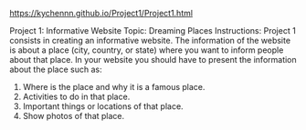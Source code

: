 https://kychennn.github.io/Project1/Project1.html

Project 1: Informative Website
Topic: Dreaming Places
Instructions: Project 1 consists in creating an informative website. The information of the website is about a place (city, country, or state) where you want to inform people about that place. In your website you should have to present the information about the place such as:
1. Where is the place and why it is a famous place.
2. Activities to do in that place.
3. Important things or locations of that place.
4. Show photos of that place.
